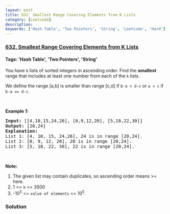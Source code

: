 ```yaml
---
layout: post
title: 632. Smallest Range Covering Elements from K Lists
category: [Leetcode]
description: 
keywords: ['Hash Table', 'Two Pointers', 'String', 'Leetcode', 'Hard']
---
```

### [632. Smallest Range Covering Elements from K Lists](https://leetcode.com/problems/smallest-range-covering-elements-from-k-lists)

#### Tags: 'Hash Table', 'Two Pointers', 'String'

<div class="content__u3I1 question-content__JfgR"><div><p>You have <code>k</code> lists of sorted integers in ascending order. Find the <b>smallest</b> range that includes at least one number from each of the <code>k</code> lists.</p>
<p>We define the range [a,b] is smaller than range [c,d] if <code>b-a &lt; d-c</code> or <code>a &lt; c</code> if <code>b-a == d-c</code>.</p>
<p> </p>
<p><b>Example 1:</b></p>
<pre><b>Input: </b>[[4,10,15,24,26], [0,9,12,20], [5,18,22,30]]
<b>Output:</b> [20,24]
<b>Explanation:</b> 
List 1: [4, 10, 15, 24,26], 24 is in range [20,24].
List 2: [0, 9, 12, 20], 20 is in range [20,24].
List 3: [5, 18, 22, 30], 22 is in range [20,24].
</pre>
<p> </p>
<p><b>Note:</b></p>
<ol>
<li>The given list may contain duplicates, so ascending order means &gt;= here.</li>
<li>1 &lt;= <code>k</code> &lt;= 3500</li>
<li>-10<sup>5</sup> &lt;= <code>value of elements</code> &lt;= 10<sup>5</sup>.</li>
</ol>
</div></div>

### Solution
